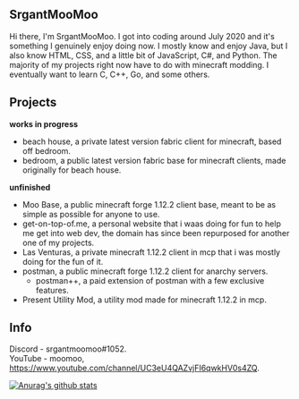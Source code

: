 ## SrgantMooMoo
Hi there, I'm SrgantMooMoo. I got into coding around July 2020 and it's something I genuinely enjoy doing now.  I mostly know and enjoy Java, but I also know HTML, CSS, and a little bit of JavaScript, C#, and Python. The majority of my projects right now have to do with minecraft modding. I eventually want to learn C, C++, Go, and some others.

## Projects 
**works in progress** <br>
- beach house, a private latest version fabric client for minecraft, based off bedroom.
- bedroom, a public latest version fabric base for minecraft clients, made originally for beach house.

**unfinished** <br>
- Moo Base, a public minecraft forge 1.12.2 client base, meant to be as simple as possible for anyone to use.
- get-on-top-of.me, a personal website that i waas doing for fun to help me get into web dev, the domain has since been repurposed for another one of my projects.
- Las Venturas, a private minecraft 1.12.2 client in mcp that i was mostly doing for the fun of it.
- postman, a public minecraft forge 1.12.2 client for anarchy servers.
  - postman++, a paid extension of postman with a few exclusive features.
- Present Utility Mod, a utility mod made for minecraft 1.12.2 in mcp.


## Info 
Discord - srgantmoomoo#1052. <br />
YouTube - moomoo, https://www.youtube.com/channel/UC3eU4QAZvjFI6qwkHV0s4ZQ.

[![Anurag's github stats](https://github-readme-stats.vercel.app/api?username=moomooooo&show_icons=true&theme=prussian&hide=issues)](https://github.com/anuraghazra/github-readme-stats)
